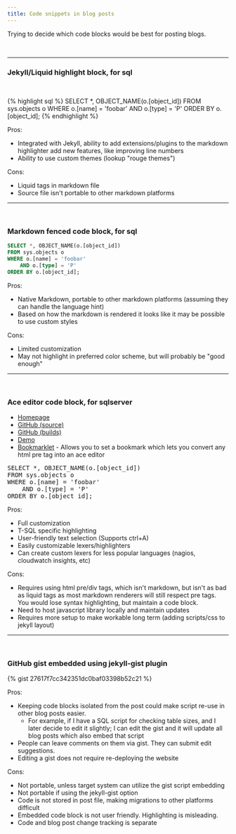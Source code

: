 ```yaml
---
title: Code snippets in blog posts
---
```


Trying to decide which code blocks would be best for posting blogs.

&nbsp;

---

### **Jekyll/Liquid highlight block, for sql**

&nbsp;

{% highlight sql %}
SELECT *, OBJECT_NAME(o.[object_id])
FROM sys.objects o
WHERE o.[name] = 'foobar'
	AND o.[type] = 'P'
ORDER BY o.[object_id];
{% endhighlight %}

Pros:

* Integrated with Jekyll, ability to add extensions/plugins to the markdown highlighter add new features, like improving line numbers
* Ability to use custom themes (lookup "rouge themes")

Cons:

* Liquid tags in markdown file
* Source file isn't portable to other markdown platforms

---

&nbsp;

### **Markdown fenced code block, for sql**

```sql
SELECT *, OBJECT_NAME(o.[object_id])
FROM sys.objects o
WHERE o.[name] = 'foobar'
	AND o.[type] = 'P'
ORDER BY o.[object_id];
```

Pros:

* Native Markdown, portable to other markdown platforms (assuming they can handle the language hint)
* Based on how the markdown is rendered it looks like it may be possible to use custom styles

Cons:

* Limited customization
* May not highlight in preferred color scheme, but will probably be "good enough"

---

&nbsp;

### **Ace editor code block, for sqlserver**

* [Homepage](https://ace.c9.io)
* [GitHub (source)](https://github.com/ajaxorg/ace)
* [GitHub (builds)](https://github.com/ajaxorg/ace-builds)
* [Demo](https://ace.c9.io/build/kitchen-sink.html)
* [Bookmarklet](https://ace.c9.io/build/demo/bookmarklet/index.html) - Allows you to set a bookmark which lets you convert any html pre tag into an ace editor

<pre id="editor">
SELECT *, OBJECT_NAME(o.[object_id])
FROM sys.objects o
WHERE o.[name] = 'foobar'
	AND o.[type] = 'P'
ORDER BY o.[object_id];</pre>

Pros:

* Full customization
* T-SQL specific highlighting
* User-friendly text selection (Supports ctrl+A)
* Easily customizable lexers/highlighters
* Can create custom lexers for less popular languages (nagios, cloudwatch insights, etc)

Cons:

* Requires using html pre/div tags, which isn't markdown, but isn't as bad as liquid tags as most markdown renderers will still respect pre tags. You would lose syntax highlighting, but maintain a code block.
* Need to host javascript library locally and maintain updates
* Requires more setup to make workable long term (adding scripts/css to jekyll layout)

---

&nbsp;

### **GitHub gist embedded using jekyll-gist plugin**

{% gist 27617f7cc342351dc0baf03398b52c21 %}

Pros:

* Keeping code blocks isolated from the post could make script re-use in other blog posts easier.
  * For example, if I have a SQL script for checking table sizes, and I later decide to edit it slightly; I can edit the gist and it will update all blog posts which also embed that script
* People can leave comments on them via gist. They can submit edit suggestions.
* Editing a gist does not require re-deploying the website

Cons:

* Not portable, unless target system can utilize the gist script embedding
* Not portable if using the jekyll-gist option
* Code is not stored in post file, making migrations to other platforms difficult
* Embedded code block is not user friendly. Highlighting is misleading.
* Code and blog post change tracking is separate

<style>.ace_editor { border: 1px solid lightgray; }</style>
<script src="/js/src-min-noconflict/ace.js"></script>
<script>ace.edit("editor", {mode: "ace/mode/sqlserver", theme: "ace/theme/sqlserver", maxLines: 20, readOnly: true});</script>

